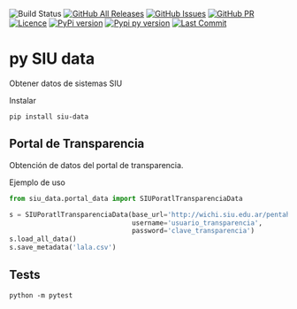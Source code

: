 ![Build Status](https://github.com/avdata99/pySIUdata/actions/workflows/test.yml/badge.svg)
[![GitHub All Releases](https://img.shields.io/github/downloads/avdata99/pySIUdata/total)](https://github.com/avdata99/pySIUdata/releases)
[![GitHub Issues](https://img.shields.io/github/issues/avdata99/pySIUdata)](https://github.com/avdata99/pySIUdata/issues)
[![GitHub PR](https://img.shields.io/github/issues-pr/avdata99/pySIUdata)](https://github.com/avdata99/pySIUdata/pulls)
[![Licence](https://img.shields.io/github/license/avdata99/pySIUdata)](https://github.com/avdata99/pySIUdata/blob/master/LICENSE)
[![PyPi version](https://img.shields.io/pypi/v/siu-data)](https://pypi.org/project/siu-data/)
[![Pypi py version](https://img.shields.io/pypi/pyversions/siu-data)](https://pypi.org/project/siu-data/)
[![Last Commit](https://img.shields.io/github/last-commit/avdata99/pySIUdata)](https://github.com/avdata99/pySIUdata/commits/master)

# py SIU data
Obtener datos de sistemas SIU

Instalar

```
pip install siu-data
```

## Portal de Transparencia

Obtención de datos del portal de transparencia.

Ejemplo de uso

``` python
from siu_data.portal_data import SIUPoratlTransparenciaData

s = SIUPoratlTransparenciaData(base_url='http://wichi.siu.edu.ar/pentaho/plugin/cda/api/doQuery',
                               username='usuario_transparencia',
                               password='clave_transparencia')
s.load_all_data()
s.save_metadata('lala.csv')
```

## Tests

```
python -m pytest
```
